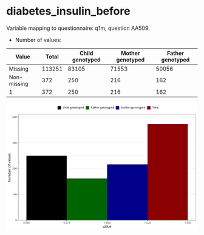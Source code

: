 # diabetes_insulin_before
Variable mapping to questionnaire: q1m, question AA509.
- Number of values:

| Value | Total | Child genotyped | Mother genotyped | Father genotyped |
| ----- | ----- | --------------- | ---------------- | ---------------- |
| Missing | 113251 | 83105 | 71553 | 50056 |
| Non-missing | 372 | 250 | 216 | 162 |
| 1 | 372 | 250 | 216 | 162 |



![](diabetes_insulin_before_n.png)



